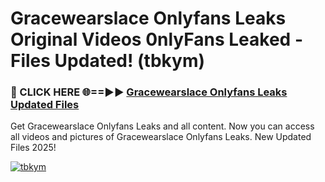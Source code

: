 # Gracewearslace Onlyfans Leaks Original Videos 0nlyFans Leaked - Files Updated! (tbkym)

<h3>🔴 CLICK HERE 🌐==►► <a href="https://best4dudes.click/HH4t6V" rel="nofollow">Gracewearslace Onlyfans Leaks Updated Files</a></h3>

Get Gracewearslace Onlyfans Leaks and all content. Now you can access all videos and pictures of Gracewearslace Onlyfans Leaks. New Updated Files 2025!

[![tbkym](https://github.com/user-attachments/assets/8c521d6e-e6e3-4a75-9320-d58ab9d79d5b)](https://best4dudes.click/HH4t6V)
